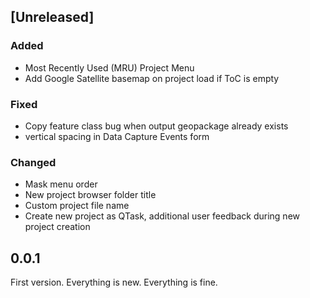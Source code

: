 ## [Unreleased] 

### Added
- Most Recently Used (MRU) Project Menu
- Add Google Satellite basemap on project load if ToC is empty

### Fixed
- Copy feature class bug when output geopackage already exists
- vertical spacing in Data Capture Events form

### Changed
- Mask menu order
- New project browser folder title
- Custom project file name
- Create new project as QTask, additional user feedback during new project creation

## 0.0.1

First version. Everything is new. Everything is fine.